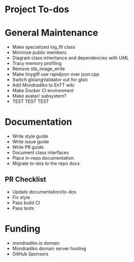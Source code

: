 # Project To-dos

# General Maintenance

- Make specialized log_ftl class
- Minimize public members
- Diagram class inheritance and dependencies with UML
- Tracy memory profiling
- Remove stb_image_write
- Make tinygltf use rapidjson over json.cpp
- Switch glslangValidator out for glslc
- Add Mondradiko to EnTT wiki
- Make Docker CI environment
- Make avatar/ subsystem?
- TEST TEST TEST

# Documentation

- Write style guide
- Write issue guide
- Write PR guide
- Document class interfaces
- Place in-repo documentation
- Migrate to-dos to the repo docs

## PR Checklist

- Update documentation/to-dos
- Fix style
- Pass build CI
- Pass tests

# Funding

- mondradiko.io domain
- Mondradiko domain server hosting
- GitHub Sponsors
